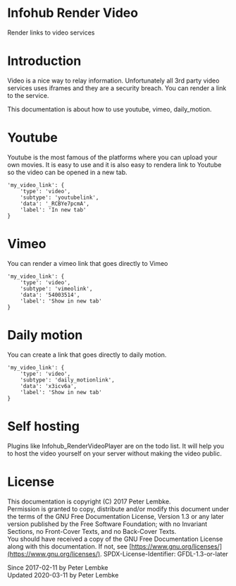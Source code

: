 # Infohub Render Video

Render links to video services

# Introduction

Video is a nice way to relay information. Unfortunately all 3rd party video services uses iframes and they are a
security breach. You can render a link to the service.

This documentation is about how to use youtube, vimeo, daily_motion.

# Youtube

Youtube is the most famous of the platforms where you can upload your own movies. It is easy to use and it is also easy
to rendera link to Youtube so the video can be opened in a new tab.

```
'my_video_link': {
    'type': 'video',
    'subtype': 'youtubelink',
    'data': '_RCBYe7pcmA',
    'label': 'In new tab'
}
```

# Vimeo

You can render a vimeo link that goes directly to Vimeo

```
'my_video_link': {
    'type': 'video',
    'subtype': 'vimeolink',
    'data': '54003514',
    'label': 'Show in new tab'
}
```

# Daily motion

You can create a link that goes directly to daily motion.

```
'my_video_link': {
    'type': 'video',
    'subtype': 'daily_motionlink',
    'data': 'x3icv6a',
    'label': 'Show in new tab'
}
```

# Self hosting

Plugins like Infohub_RenderVideoPlayer are on the todo list. It will help you to host the video yourself on your server
without making the video public.

# License

This documentation is copyright (C) 2017 Peter Lembke.  
Permission is granted to copy, distribute and/or modify this document under the terms of the GNU Free Documentation
License, Version 1.3 or any later version published by the Free Software Foundation; with no Invariant Sections, no
Front-Cover Texts, and no Back-Cover Texts.  
You should have received a copy of the GNU Free Documentation License along with this documentation. If not,
see [https://www.gnu.org/licenses/](https://www.gnu.org/licenses/). SPDX-License-Identifier: GFDL-1.3-or-later

Since 2017-02-11 by Peter Lembke  
Updated 2020-03-11 by Peter Lembke  
